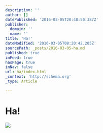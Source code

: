 ```yaml
---
description: ''
author: []
datePublished: '2016-03-05T20:48:50.387Z'
publisher:
  domain: ''
  name: ''
title: 'Ha!'
dateModified: '2016-03-05T08:20:42.205Z'
sourcePath: _posts/2016-03-05-ha.md
published: true
inFeed: true
hasPage: true
inNav: false
url: ha/index.html
_context: 'http://schema.org'
_type: Article

---
```

# Ha!
![](https://the-grid-user-content.s3-us-west-2.amazonaws.com/7230c5f9-231a-46b7-bbef-fe501d6e12b7.png)